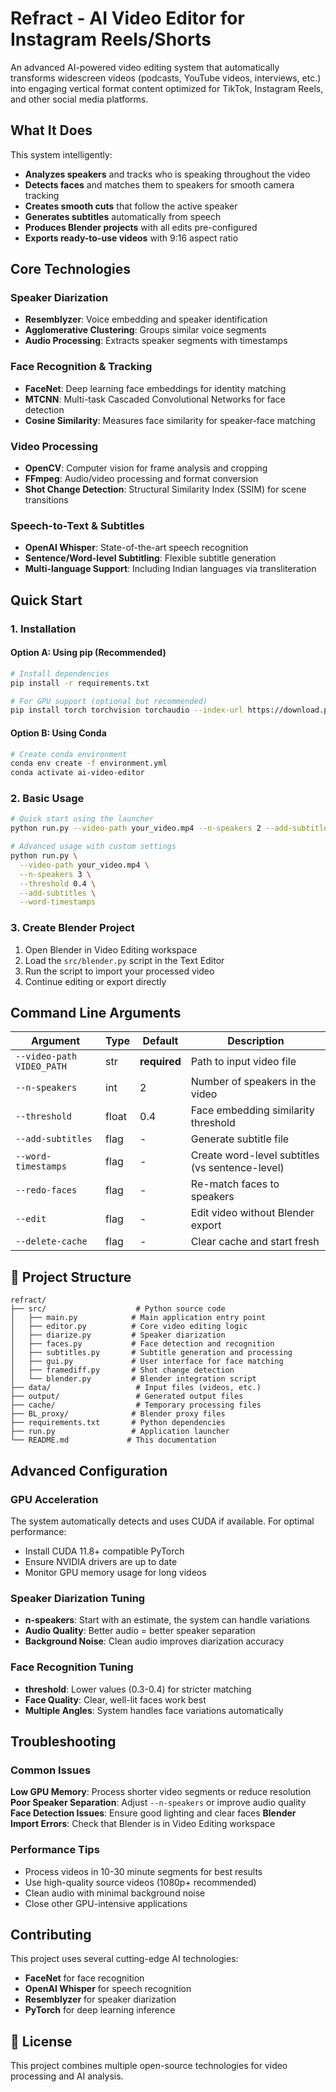 # Refract - AI Video Editor for Instagram Reels/Shorts

An advanced AI-powered video editing system that automatically transforms widescreen videos (podcasts, YouTube videos, interviews, etc.) into engaging vertical format content optimized for TikTok, Instagram Reels, and other social media platforms.

## What It Does

This system intelligently:
- **Analyzes speakers** and tracks who is speaking throughout the video
- **Detects faces** and matches them to speakers for smooth camera tracking
- **Creates smooth cuts** that follow the active speaker
- **Generates subtitles** automatically from speech
- **Produces Blender projects** with all edits pre-configured
- **Exports ready-to-use videos** with 9:16 aspect ratio

## Core Technologies

### Speaker Diarization
- **Resemblyzer**: Voice embedding and speaker identification
- **Agglomerative Clustering**: Groups similar voice segments
- **Audio Processing**: Extracts speaker segments with timestamps

### Face Recognition & Tracking
- **FaceNet**: Deep learning face embeddings for identity matching
- **MTCNN**: Multi-task Cascaded Convolutional Networks for face detection
- **Cosine Similarity**: Measures face similarity for speaker-face matching

### Video Processing
- **OpenCV**: Computer vision for frame analysis and cropping
- **FFmpeg**: Audio/video processing and format conversion
- **Shot Change Detection**: Structural Similarity Index (SSIM) for scene transitions

### Speech-to-Text & Subtitles
- **OpenAI Whisper**: State-of-the-art speech recognition
- **Sentence/Word-level Subtitling**: Flexible subtitle generation
- **Multi-language Support**: Including Indian languages via transliteration

## Quick Start

### 1. Installation

#### Option A: Using pip (Recommended)
```bash
# Install dependencies
pip install -r requirements.txt

# For GPU support (optional but recommended)
pip install torch torchvision torchaudio --index-url https://download.pytorch.org/whl/cu118
```

#### Option B: Using Conda
```bash
# Create conda environment
conda env create -f environment.yml
conda activate ai-video-editor
```

### 2. Basic Usage

```bash
# Quick start using the launcher
python run.py --video-path your_video.mp4 --n-speakers 2 --add-subtitles

# Advanced usage with custom settings
python run.py \
  --video-path your_video.mp4 \
  --n-speakers 3 \
  --threshold 0.4 \
  --add-subtitles \
  --word-timestamps
```

### 3. Create Blender Project

1. Open Blender in Video Editing workspace
2. Load the `src/blender.py` script in the Text Editor
3. Run the script to import your processed video
4. Continue editing or export directly

## Command Line Arguments

| Argument | Type | Default | Description |
|----------|------|---------|-------------|
| `--video-path VIDEO_PATH` | str | **required** | Path to input video file |
| `--n-speakers` | int | 2 | Number of speakers in the video |
| `--threshold` | float | 0.4 | Face embedding similarity threshold |
| `--add-subtitles` | flag | - | Generate subtitle file |
| `--word-timestamps` | flag | - | Create word-level subtitles (vs sentence-level) |
| `--redo-faces` | flag | - | Re-match faces to speakers |
| `--edit` | flag | - | Edit video without Blender export |
| `--delete-cache` | flag | - | Clear cache and start fresh |

## 📂 Project Structure

```
refract/
├── src/                    # Python source code
│   ├── main.py            # Main application entry point
│   ├── editor.py          # Core video editing logic
│   ├── diarize.py         # Speaker diarization
│   ├── faces.py           # Face detection and recognition
│   ├── subtitles.py       # Subtitle generation and processing
│   ├── gui.py             # User interface for face matching
│   ├── framediff.py       # Shot change detection
│   └── blender.py         # Blender integration script
├── data/                   # Input files (videos, etc.)
├── output/                 # Generated output files
├── cache/                  # Temporary processing files
├── BL_proxy/              # Blender proxy files
├── requirements.txt       # Python dependencies
├── run.py                 # Application launcher
└── README.md             # This documentation
```

## Advanced Configuration

### GPU Acceleration
The system automatically detects and uses CUDA if available. For optimal performance:
- Install CUDA 11.8+ compatible PyTorch
- Ensure NVIDIA drivers are up to date
- Monitor GPU memory usage for long videos

### Speaker Diarization Tuning
- **n-speakers**: Start with an estimate, the system can handle variations
- **Audio Quality**: Better audio = better speaker separation
- **Background Noise**: Clean audio improves diarization accuracy

### Face Recognition Tuning
- **threshold**: Lower values (0.3-0.4) for stricter matching
- **Face Quality**: Clear, well-lit faces work best
- **Multiple Angles**: System handles face variations automatically

## Troubleshooting

### Common Issues

**Low GPU Memory**: Process shorter video segments or reduce resolution
**Poor Speaker Separation**: Adjust `--n-speakers` or improve audio quality
**Face Detection Issues**: Ensure good lighting and clear faces
**Blender Import Errors**: Check that Blender is in Video Editing workspace

### Performance Tips
- Process videos in 10-30 minute segments for best results
- Use high-quality source videos (1080p+ recommended)
- Clean audio with minimal background noise
- Close other GPU-intensive applications

## Contributing

This project uses several cutting-edge AI technologies:
- **FaceNet** for face recognition
- **OpenAI Whisper** for speech recognition
- **Resemblyzer** for speaker diarization
- **PyTorch** for deep learning inference

## 📄 License

This project combines multiple open-source technologies for video processing and AI analysis.

